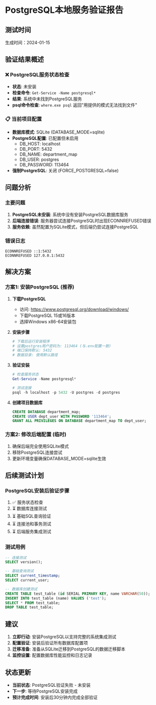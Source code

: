 # PostgreSQL本地服务验证报告

## 测试时间
生成时间：2024-01-15

## 验证结果概述

### ❌ PostgreSQL服务状态检查
- **状态**: 未安装
- **检查命令**: `Get-Service -Name postgresql*`
- **结果**: 系统中未找到PostgreSQL服务
- **psql命令检查**: `where.exe psql` 返回"用提供的模式无法找到文件"

### 📋 当前项目配置
- **数据库模式**: SQLite (DATABASE_MODE=sqlite)
- **PostgreSQL配置**: 已配置但未启用
  - DB_HOST: localhost
  - DB_PORT: 5432
  - DB_NAME: department_map
  - DB_USER: postgres
  - DB_PASSWORD: 113464
- **强制PostgreSQL**: 关闭 (FORCE_POSTGRESQL=false)

## 问题分析

### 主要问题
1. **PostgreSQL未安装**: 系统中没有安装PostgreSQL数据库服务
2. **后端连接错误**: 服务器尝试连接PostgreSQL时出现ECONNREFUSED错误
3. **服务依赖**: 虽然配置为SQLite模式，但后端仍尝试连接PostgreSQL

### 错误日志
```
ECONNREFUSED ::1:5432
ECONNREFUSED 127.0.0.1:5432
```

## 解决方案

### 方案1: 安装PostgreSQL (推荐)
1. **下载PostgreSQL**
   - 访问: https://www.postgresql.org/download/windows/
   - 下载PostgreSQL 15或16版本
   - 选择Windows x86-64安装包

2. **安装步骤**
   ```powershell
   # 下载后运行安装程序
   # 设置postgres用户密码为: 113464 (与.env配置一致)
   # 端口保持默认: 5432
   # 数据目录: 使用默认路径
   ```

3. **验证安装**
   ```powershell
   # 检查服务状态
   Get-Service -Name postgresql*
   
   # 测试连接
   psql -h localhost -p 5432 -U postgres -d postgres
   ```

4. **创建项目数据库**
   ```sql
   CREATE DATABASE department_map;
   CREATE USER dept_user WITH PASSWORD '113464';
   GRANT ALL PRIVILEGES ON DATABASE department_map TO dept_user;
   ```

### 方案2: 修改后端配置 (临时)
1. 确保后端完全使用SQLite模式
2. 移除PostgreSQL连接尝试
3. 更新环境变量确保DATABASE_MODE=sqlite生效

## 后续测试计划

### PostgreSQL安装后验证步骤
1. ✅ 服务状态检查
2. ⏳ 数据库连接测试
3. ⏳ 基础SQL查询验证
4. ⏳ 连接池和事务测试
5. ⏳ 后端服务集成测试

### 测试用例
```sql
-- 连接测试
SELECT version();

-- 基础查询测试
SELECT current_timestamp;
SELECT current_user;

-- 数据库创建测试
CREATE TABLE test_table (id SERIAL PRIMARY KEY, name VARCHAR(50));
INSERT INTO test_table (name) VALUES ('test');
SELECT * FROM test_table;
DROP TABLE test_table;
```

## 建议

1. **立即行动**: 安装PostgreSQL以支持完整的系统集成测试
2. **配置验证**: 安装后验证所有数据库配置项
3. **迁移准备**: 准备从SQLite迁移到PostgreSQL的数据迁移脚本
4. **监控设置**: 配置数据库性能监控和日志记录

## 状态更新
- **当前状态**: PostgreSQL验证失败 - 未安装
- **下一步**: 等待PostgreSQL安装完成
- **预计完成时间**: 安装后30分钟内完成全部验证